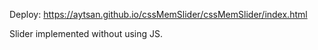 Deploy: https://aytsan.github.io/cssMemSlider/cssMemSlider/index.html

Slider implemented without using JS.
